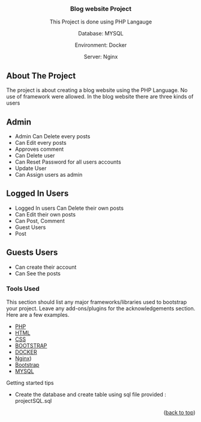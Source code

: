 


<!-- PROJECT LOGO -->
<br />
<div align="center">
  <h3 align="center">Blog website Project</h3>

  <p align="center">
    This Project is done using PHP Langauge 
  <p>Database: MYSQL </p>
  <p>Environment: Docker </p>
  <p>Server: Nginx </p>
</div>

<!-- ABOUT THE PROJECT -->
## About The Project

The project is about creating a blog website using the PHP Language. No use of framework were allowed.
In the blog website there are three kinds of users

## Admin
* Admin	Can Delete every posts
* Can Edit every posts
* Approves comment
* Can Delete user
* Can Reset Password for all users accounts
* Update User
* Can Assign users as admin

## Logged In Users
* Logged In users	Can Delete their own posts
* Can Edit their own posts
* Can Post, Comment
* Guest Users	
* Post 

## Guests Users
* Can create their account
* Can See the posts

### Tools Used

This section should list any major frameworks/libraries used to bootstrap your project. Leave any add-ons/plugins for the acknowledgements section. Here are a few examples.

* [PHP](https://www.php.net/)
* [HTML](https://developer.mozilla.org/en-US/docs/Learn/Getting_started_with_the_web/HTML_basics#:~:text=HTML%20(HyperText%20Markup%20Language)%20is,using%20images%20and%20data%20tables.)
* [CSS](https://developer.mozilla.org/en-US/docs/Web/CSS)
* [BOOTSTRAP](https://getbootstrap.com/)
* [DOCKER](https://www.docker.com/)
* [Nginx](https://www.nginx.com/))
* [Bootstrap](https://getbootstrap.com)
* [MYSQL](https://www.mysql.com/)

Getting started tips 
* Create the database and create table using sql file provided : projectSQL.sql

  

<p align="right">(<a href="#top">back to top</a>)</p>

